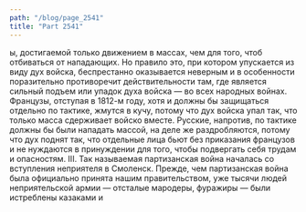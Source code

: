 ```yaml
---
path: "/blog/page_2541"
title: "Part 2541"
---
```


ы, достигаемой только движением в массах, чем для того, чтоб отбиваться от нападающих. Но правило это, при котором упускается из виду дух войска, беспрестанно оказывается неверным и в особенности поразительно противоречит действительности там, где является сильный подъем или упадок духа войска — во всех народных войнах.
Французы, отступая в 1812-м году, хотя и должны бы защищаться отдельно по тактике, жмутся в кучу, потому что дух войска упал так, что только масса сдерживает войско вместе. Русские, напротив, по тактике должны бы были нападать массой, на деле же раздробляются, потому что дух поднят так, что отдельные лица бьют без приказания французов и не нуждаются в принуждении для того, чтобы подвергать себя трудам и опасностям.
III.
Так называемая партизанская война началась со вступления неприятеля в Смоленск.
Прежде, чем партизанская война была официально принята нашим правительством, уже тысячи людей неприятельской армии — отсталые мародеры, фуражиры — были истреблены казаками и 
